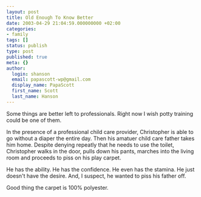 ```yaml
---
layout: post
title: Old Enough To Know Better
date: 2003-04-29 21:04:59.000000000 +02:00
categories:
- family
tags: []
status: publish
type: post
published: true
meta: {}
author:
  login: shanson
  email: papascott-wp@gmail.com
  display_name: PapaScott
  first_name: Scott
  last_name: Hanson
---
```

<p>Some things are better left to professionals. Right now I wish potty training could be one of them.</p>
<p>In the presence of a professional child care provider, Christopher is able to go without a diaper the entire day. Then his amatuer child care father takes him home. Despite denying repeatly that he needs to use the toilet, Christopher walks in the door, pulls down his pants, marches into the living room and proceeds to piss on his play carpet.</p>
<p>He has the ability. He has the confidence. He even has the stamina. He just doesn't have the desire. And, I suspect, he wanted to piss his father off.</p>
<p>Good thing the carpet is 100% polyester.</p>
